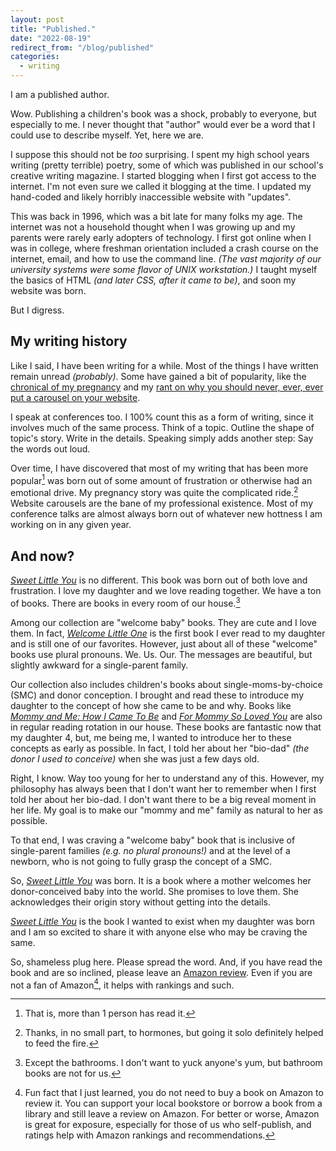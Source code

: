 ```yaml
---
layout: post
title: "Published."
date: "2022-08-19"
redirect_from: "/blog/published"
categories:
  - writing
---
```


I am a published author.

Wow. Publishing a children's book was a shock, probably to everyone, but especially to me. I never thought that "author" would ever be a word that I could use to describe myself. Yet, here we are. 

I suppose this should not be _too_ surprising. I spent my high school years writing (pretty terrible) poetry, some of which was published in our school's creative writing magazine. I started blogging when  I first got access to the internet. I'm not even sure we called it blogging at the time. I updated my hand-coded and likely horribly inaccessible website with "updates". 

This was back in 1996, which was a bit late for many folks my age. The internet was not a household thought when I was growing up and my parents were rarely early adopters of technology. I first got online when I was in college, where freshman orientation included a crash course on the internet, email, and how to use the command line. _(The vast majority of our university systems were some flavor of UNIX workstation.)_ I taught myself the basics of HTML _(and later CSS, after it came to be)_, and soon my website was born.

But I digress.

## My writing history

Like I said, I have been writing for a while. Most of the things I have written remain unread _(probably)_. Some have gained a bit of popularity, like the [chronical of my pregnancy](/blog/pregnancy/) and my [rant on why you should never, ever, ever put a carousel on your website](/blog/carousels-no-one-likes-you). 

I speak at conferences too. I 100% count this as a form of writing, since it involves much of the same process. Think of a topic. Outline the shape of topic's story. Write in the details. Speaking simply adds another step: Say the words out loud. 

Over time, I have discovered that most of my writing that has been more popular[^1] was born out of some amount of frustration or otherwise had an emotional drive. My pregnancy story was quite the complicated ride.[^2] Website carousels are the bane of my professional existence. Most of my conference talks are almost always born out of whatever new hottness I am working on in any given year.

## And now?

[_Sweet Little You_](/book) is no different. This book was born out of both love and frustration. I love my daughter and we love reading together. We have a ton of books. There are books in every room of our house.[^3]

Among our collection are "welcome baby" books. They are cute and I love them. In fact, [_Welcome Little One_](https://www.goodreads.com/en/book/show/26457275-welcome-little-one) is the first book I ever read to my daughter and is still one of our favorites. However, just about all of these "welcome" books use plural pronouns. We. Us. Our. The messages are beautiful, but slightly awkward for a single-parent family.

Our collection also includes children's books about single-moms-by-choice (SMC) and donor conception. I brought and read these to introduce my daughter to the concept of how she came to be and why. Books like [_Mommy and Me: How I Came To Be_](https://www.goodreads.com/book/show/52567923-mommy-and-me---how-i-came-to-be) and [_For Mommy So Loved You_](https://www.goodreads.com/book/show/38671815-for-mommy-so-loved-you) are also in regular reading rotation in our house. These books are fantastic now that my daughter 4, but, me being me, I wanted to introduce her to these concepts as early as possible. In fact, I told her about her "bio-dad" _(the donor I used to conceive)_ when she was just a few days old. 

Right, I know. Way too young for her to understand any of this. However, my philosophy has always been that I don't want her to remember when I first told her about her bio-dad. I don't want there to be a big reveal moment in her life. My goal is to make our "mommy and me" family as natural to her as possible. 

To that end, I was craving a "welcome baby" book that is inclusive of single-parent families _(e.g. no plural pronouns!)_ and at the level of a newborn, who is not going to fully grasp the concept of a SMC. 

So, [_Sweet Little You_](/book) was born. It is a book where a mother welcomes her donor-conceived baby into the world. She promises to love them. She acknowledges their origin story without getting into the details.

[_Sweet Little You_](/book) is the book I wanted to exist when my daughter was born and I am so excited to share it with anyone else who may be craving the same.

So, shameless plug here. Please spread the word. And, if you have read the book and are so inclined, please leave an [Amazon review](https://www.amazon.com/Sweet-Little-You-Joni-Halabi/dp/057839216X). Even if you are not a fan of Amazon[^4], it helps with rankings and such.



[^1]: That is, more than 1 person has read it.
[^2]: Thanks, in no small part, to hormones, but going it solo definitely helped to feed the fire.
[^3]: Except the bathrooms. I don't want to yuck anyone's yum, but bathroom books are not for us.
[^4]: Fun fact that I just learned, you do not need to buy a book on Amazon to review it. You can support your local bookstore or borrow a book from a library and still leave a review on Amazon. For better or worse, Amazon is great for exposure, especially for those of us who self-publish, and ratings help with Amazon rankings and recommendations.